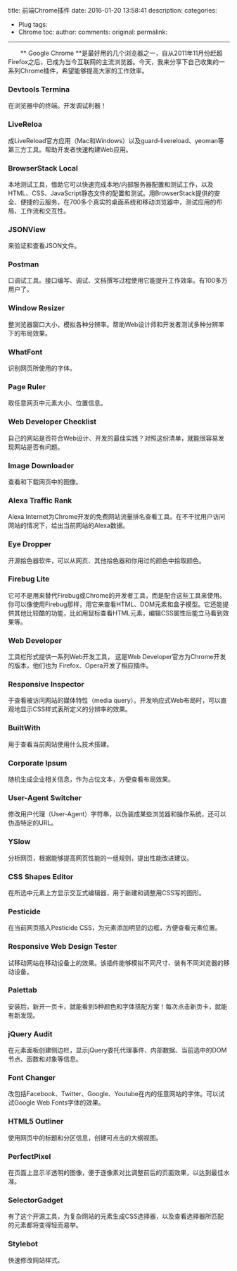 title:  前端Chrome插件
date: 2016-01-20 13:58:41
description: 
categories:
- Plug
tags:
- Chrome
toc:
author:
comments:
original:
permalink: 
---
　　** Google Chrome **是最好用的几个浏览器之一，自从2011年11月份赶超Firefox之后，已成为当今互联网的主流浏览器。今天，我来分享下自己收集的一系列Chrome插件，希望能够提高大家的工作效率。
<!-- more -->

### Devtools Termina
在浏览器中的终端。开发调试利器！

### LiveReloa
成LiveReload官方应用（Mac和Windows）以及guard-livereload、yeoman等第三方工具。帮助开发者快速构建Web应用。

### BrowserStack Local
本地测试工具，借助它可以快速完成本地/内部服务器配置和测试工作，以及HTML、CSS、JavaScript静态文件的配置和测试。用BrowserStack提供的安全、便捷的云服务，在700多个真实的桌面系统和移动浏览器中，测试应用的布局、工作流和交互性。

### JSONView
来验证和查看JSON文件。

### Postman
口调试工具。接口编写、调试、文档撰写过程使用它能提升工作效率。有100多万用户了。

### Window Resizer
整浏览器窗口大小，模拟各种分辨率。帮助Web设计师和开发者测试多种分辨率下的布局效果。

### WhatFont
识别网页所使用的字体。

### Page Ruler
取任意网页中元素大小、位置信息。

### Web Developer Checklist 
自己的网站是否符合Web设计、开发的最佳实践？对照这份清单，就能很容易发现网站是否有问题。

### Image Downloader
查看和下载网页中的图像。

### Alexa Traffic Rank
Alexa Internet为Chrome开发的免费网站流量排名查看工具。在不干扰用户访问网站的情况下，给出当前网站的Alexa数据。

### Eye Dropper
开源拾色器软件，可以从网页、其他拾色器和你用过的颜色中拾取颜色。

### Firebug Lite
它可不是用来替代Firebug或Chrome的开发者工具，而是配合这些工具来使用。你可以像使用Firebug那样，用它来查看HTML、DOM元素和盒子模型。它还能提供其他比较酷的功能，比如用鼠标查看HTML元素，编辑CSS属性后能立马看到效果等。

### Web Developer
工具栏形式提供一系列Web开发工具， 这是Web Developer官方为Chrome开发的版本，他们也为 Firefox、Opera开发了相应插件。

### Responsive Inspector
于查看被访问网站的媒体特性（media query）。开发响应式Web布局时，可以直观地显示CSS样式表所定义的分辨率的效果。

### BuiltWith
用于查看当前网站使用什么技术搭建。

### Corporate Ipsum
随机生成企业相关信息，作为占位文本，方便查看布局效果。

### User-Agent Switcher
修改用户代理（User-Agent）字符串，以伪装成某些浏览器和操作系统，还可以伪造特定的URL。

### YSlow
分析网页，根据能够提高网页性能的一组规则，提出性能改进建议。

### CSS Shapes Editor
在所选中元素上方显示交互式编辑器，用于新建和调整用CSS写的图形。

### Pesticide
在当前网页插入Pesticide CSS，为元素添加明显的边框，方便查看元素位置。

### Responsive Web Design Tester
试移动网站在移动设备上的效果。该插件能够模拟不同尺寸、装有不同浏览器的移动设备。

### Palettab
安装后，新开一页卡，就能看到5种颜色和字体搭配方案！每次点击新页卡，就能有新发现。

### jQuery Audit
在元素面板创建侧边栏，显示jQuery委托代理事件、内部数据、当前选中的DOM节点、函数和对象等信息。

### Font Changer
改包括Facebook、Twitter、Google、Youtube在内的任意网站的字体。可以试试Google Web Fonts字体的效果。

### HTML5 Outliner
使用网页中的标题和分区信息，创建可点击的大纲视图。

### PerfectPixel
在页面上显示半透明的图像，便于逐像素对比调整前后的页面效果，以达到最佳水准。

### SelectorGadget
有了这个开源工具，为复杂网站的元素生成CSS选择器，以及查看选择器所匹配的元素都将变得轻而易举。

### Stylebot
快速修改网站样式。
